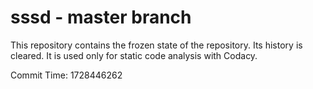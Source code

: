 # sssd - master branch

This repository contains the frozen state of the repository.
Its history is cleared. It is used only for static code
analysis with Codacy.

Commit Time: 1728446262